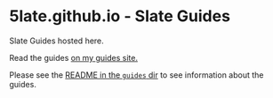 # 5late.github.io - Slate Guides

Slate Guides hosted here.

Read the guides [on my guides site.](https://guides.slatedev.xyz/)

Please see the [README in the ``guides`` dir](https://github.com/5late/5late.github.io/tree/master/guides/README.md) to see information about the guides.
